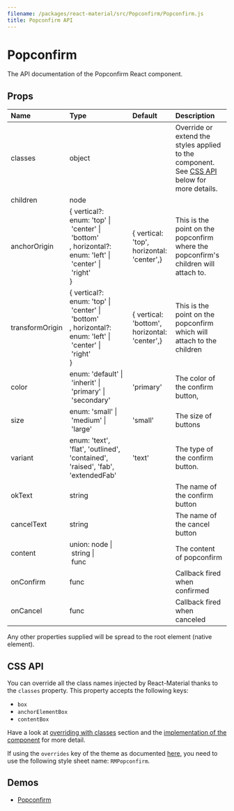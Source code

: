 ```yaml
---
filename: /packages/react-material/src/Popconfirm/Popconfirm.js
title: Popconfirm API
---
```


<!--- This documentation is automatically generated, do not try to edit it. -->

# Popconfirm

<p class="description">The API documentation of the Popconfirm React component.</p>



## Props

| Name | Type | Default | Description |
|:-----|:-----|:--------|:------------|
| <span class="prop-name">classes</span> | <span class="prop-type">object |   | Override or extend the styles applied to the component. See [CSS API](#css-api) below for more details. |
| <span class="prop-name">children</span> | <span class="prop-type">node |   |  |
| <span class="prop-name">anchorOrigin</span> | <span class="prop-type">{ vertical?: enum:&nbsp;'top'&nbsp;&#124;<br>&nbsp;'center'&nbsp;&#124;<br>&nbsp;'bottom'<br>, horizontal?: enum:&nbsp;'left'&nbsp;&#124;<br>&nbsp;'center'&nbsp;&#124;<br>&nbsp;'right'<br> } | <span class="prop-default">{  vertical: 'top',  horizontal: 'center',}</span> | This is the point on the popconfirm where the popconfirm's children will attach to. |
| <span class="prop-name">transformOrigin</span> | <span class="prop-type">{ vertical?: enum:&nbsp;'top'&nbsp;&#124;<br>&nbsp;'center'&nbsp;&#124;<br>&nbsp;'bottom'<br>, horizontal?: enum:&nbsp;'left'&nbsp;&#124;<br>&nbsp;'center'&nbsp;&#124;<br>&nbsp;'right'<br> } | <span class="prop-default">{  vertical: 'bottom',  horizontal: 'center',}</span> | This is the point on the popconfirm which will attach to the children |
| <span class="prop-name">color</span> | <span class="prop-type">enum:&nbsp;'default'&nbsp;&#124;<br>&nbsp;'inherit'&nbsp;&#124;<br>&nbsp;'primary'&nbsp;&#124;<br>&nbsp;'secondary'<br> | <span class="prop-default">'primary'</span> | The color of the confirm button, |
| <span class="prop-name">size</span> | <span class="prop-type">enum:&nbsp;'small'&nbsp;&#124;<br>&nbsp;'medium'&nbsp;&#124;<br>&nbsp;'large'<br> | <span class="prop-default">'small'</span> | The size of buttons |
| <span class="prop-name">variant</span> | <span class="prop-type">enum:&nbsp;'text', 'flat', 'outlined', 'contained', 'raised', 'fab', 'extendedFab'<br> | <span class="prop-default">'text'</span> | The type of the confirm button. |
| <span class="prop-name">okText</span> | <span class="prop-type">string |   | The name of the confirm button |
| <span class="prop-name">cancelText</span> | <span class="prop-type">string |   | The name of the cancel button |
| <span class="prop-name">content</span> | <span class="prop-type">union:&nbsp;node&nbsp;&#124;<br>&nbsp;string&nbsp;&#124;<br>&nbsp;func<br> |   | The content of popconfirm |
| <span class="prop-name">onConfirm</span> | <span class="prop-type">func |   | Callback fired when confirmed |
| <span class="prop-name">onCancel</span> | <span class="prop-type">func |   | Callback fired when canceled |

Any other properties supplied will be spread to the root element (native element).

## CSS API

You can override all the class names injected by React-Material thanks to the `classes` property.
This property accepts the following keys:

- `box`
- `anchorElementBox`
- `contentBox`

Have a look at [overriding with classes](/customization/overrides#overriding-with-classes) section
and the [implementation of the component](https://github.com/6thquake/react-material/tree/develop/packages/react-material/src/Popconfirm/Popconfirm.js)
for more detail.

If using the `overrides` key of the theme as documented
[here](/customization/themes#customizing-all-instances-of-a-component-type),
you need to use the following style sheet name: `RMPopconfirm`.

## Demos

- [Popconfirm](/demos/popconfirm)

